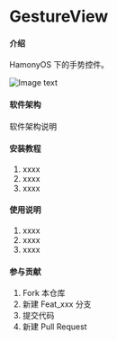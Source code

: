 # GestureView

#### 介绍

HamonyOS 下的手势控件。

![Image text](https://gitee.com/chordwang/gesture-view/raw/master/image/WX20210622-164921@2x.png)


#### 软件架构
软件架构说明


#### 安装教程

1.  xxxx
2.  xxxx
3.  xxxx

#### 使用说明

1.  xxxx
2.  xxxx
3.  xxxx

#### 参与贡献

1.  Fork 本仓库
2.  新建 Feat_xxx 分支
3.  提交代码
4.  新建 Pull Request


